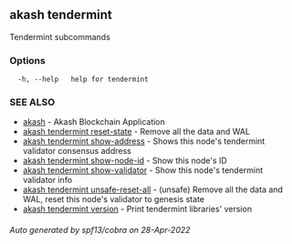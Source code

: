 ## akash tendermint

Tendermint subcommands

### Options

```
  -h, --help   help for tendermint
```

### SEE ALSO

* [akash](akash.md)	 - Akash Blockchain Application
* [akash tendermint reset-state](akash_tendermint_reset-state.md)	 - Remove all the data and WAL
* [akash tendermint show-address](akash_tendermint_show-address.md)	 - Shows this node's tendermint validator consensus address
* [akash tendermint show-node-id](akash_tendermint_show-node-id.md)	 - Show this node's ID
* [akash tendermint show-validator](akash_tendermint_show-validator.md)	 - Show this node's tendermint validator info
* [akash tendermint unsafe-reset-all](akash_tendermint_unsafe-reset-all.md)	 - (unsafe) Remove all the data and WAL, reset this node's validator to genesis state
* [akash tendermint version](akash_tendermint_version.md)	 - Print tendermint libraries' version

###### Auto generated by spf13/cobra on 28-Apr-2022
